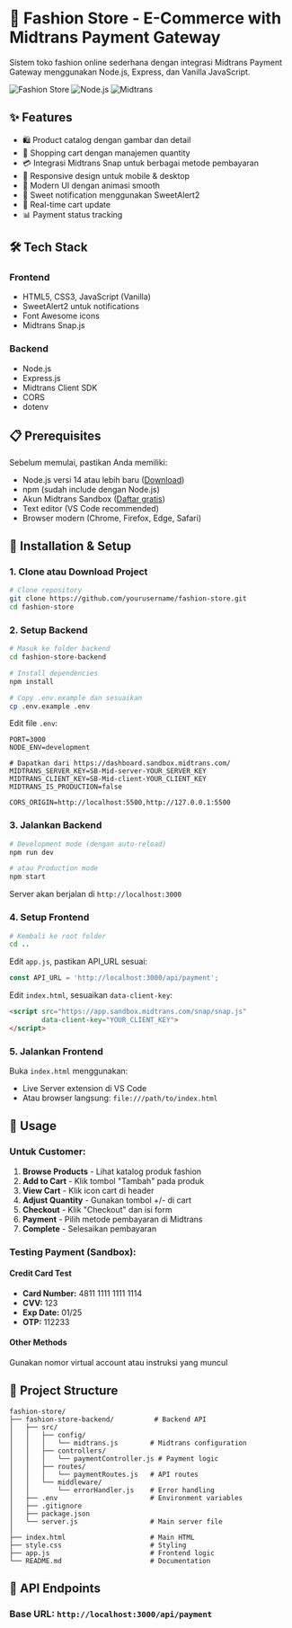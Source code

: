 # 👕 Fashion Store - E-Commerce with Midtrans Payment Gateway

Sistem toko fashion online sederhana dengan integrasi Midtrans Payment Gateway menggunakan Node.js, Express, dan Vanilla JavaScript.

![Fashion Store](https://img.shields.io/badge/Fashion-Store-blue)
![Node.js](https://img.shields.io/badge/Node.js-v14+-green)
![Midtrans](https://img.shields.io/badge/Payment-Midtrans-orange)

## ✨ Features

- 🛍️ Product catalog dengan gambar dan detail
- 🛒 Shopping cart dengan manajemen quantity
- 💳 Integrasi Midtrans Snap untuk berbagai metode pembayaran
- 📱 Responsive design untuk mobile & desktop
- 🎨 Modern UI dengan animasi smooth
- 🔔 Sweet notification menggunakan SweetAlert2
- 🔄 Real-time cart update
- 📊 Payment status tracking

## 🛠️ Tech Stack

### Frontend
- HTML5, CSS3, JavaScript (Vanilla)
- SweetAlert2 untuk notifications
- Font Awesome icons
- Midtrans Snap.js

### Backend
- Node.js
- Express.js
- Midtrans Client SDK
- CORS
- dotenv

## 📋 Prerequisites

Sebelum memulai, pastikan Anda memiliki:

- Node.js versi 14 atau lebih baru ([Download](https://nodejs.org/))
- npm (sudah include dengan Node.js)
- Akun Midtrans Sandbox ([Daftar gratis](https://dashboard.sandbox.midtrans.com/register))
- Text editor (VS Code recommended)
- Browser modern (Chrome, Firefox, Edge, Safari)

## 🚀 Installation & Setup

### 1. Clone atau Download Project

```bash
# Clone repository
git clone https://github.com/yourusername/fashion-store.git
cd fashion-store
```

### 2. Setup Backend

```bash
# Masuk ke folder backend
cd fashion-store-backend

# Install dependencies
npm install

# Copy .env.example dan sesuaikan
cp .env.example .env
```

Edit file `.env`:
```env
PORT=3000
NODE_ENV=development

# Dapatkan dari https://dashboard.sandbox.midtrans.com/
MIDTRANS_SERVER_KEY=SB-Mid-server-YOUR_SERVER_KEY
MIDTRANS_CLIENT_KEY=SB-Mid-client-YOUR_CLIENT_KEY
MIDTRANS_IS_PRODUCTION=false

CORS_ORIGIN=http://localhost:5500,http://127.0.0.1:5500
```

### 3. Jalankan Backend

```bash
# Development mode (dengan auto-reload)
npm run dev

# atau Production mode
npm start
```

Server akan berjalan di `http://localhost:3000`

### 4. Setup Frontend

```bash
# Kembali ke root folder
cd ..
```

Edit `app.js`, pastikan API_URL sesuai:
```javascript
const API_URL = 'http://localhost:3000/api/payment';
```

Edit `index.html`, sesuaikan `data-client-key`:
```html
<script src="https://app.sandbox.midtrans.com/snap/snap.js" 
        data-client-key="YOUR_CLIENT_KEY">
</script>
```

### 5. Jalankan Frontend

Buka `index.html` menggunakan:
- Live Server extension di VS Code
- Atau browser langsung: `file:///path/to/index.html`

## 📱 Usage

### Untuk Customer:

1. **Browse Products** - Lihat katalog produk fashion
2. **Add to Cart** - Klik tombol "Tambah" pada produk
3. **View Cart** - Klik icon cart di header
4. **Adjust Quantity** - Gunakan tombol +/- di cart
5. **Checkout** - Klik "Checkout" dan isi form
6. **Payment** - Pilih metode pembayaran di Midtrans
7. **Complete** - Selesaikan pembayaran

### Testing Payment (Sandbox):

#### Credit Card Test
- **Card Number:** 4811 1111 1111 1114
- **CVV:** 123
- **Exp Date:** 01/25
- **OTP:** 112233

#### Other Methods
Gunakan nomor virtual account atau instruksi yang muncul

## 📁 Project Structure

```
fashion-store/
├── fashion-store-backend/          # Backend API
│   ├── src/
│   │   ├── config/
│   │   │   └── midtrans.js        # Midtrans configuration
│   │   ├── controllers/
│   │   │   └── paymentController.js # Payment logic
│   │   ├── routes/
│   │   │   └── paymentRoutes.js   # API routes
│   │   └── middleware/
│   │       └── errorHandler.js    # Error handling
│   ├── .env                       # Environment variables
│   ├── .gitignore
│   ├── package.json
│   └── server.js                  # Main server file
│
├── index.html                     # Main HTML
├── style.css                      # Styling
├── app.js                         # Frontend logic
└── README.md                      # Documentation
```

## 🔌 API Endpoints

### Base URL: `http://localhost:3000/api/payment`